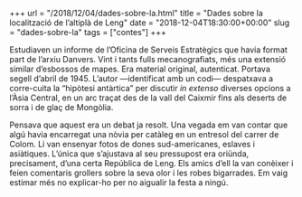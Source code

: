 +++
url = "/2018/12/04/dades-sobre-la.html"
title = "Dades sobre la localització de l’altiplà de Leng"
date = "2018-12-04T18:30:00+00:00"
slug = "dades-sobre-la"
tags = ["contes"]
+++

<p>Estudiaven un informe de l’Oficina de Serveis Estratègics que havia format part de l’arxiu Danvers. Vint i tants fulls mecanografiats, més una extensió similar d’esbossos de mapes. Era material original, autenticat. Portava segell d’abril de 1945. L’autor —identificat amb un codi— despatxava a corre-cuita la “hipòtesi antàrtica” per discutir <em>in extenso</em> diverses opcions a l’Àsia Central, en un arc traçat des de la vall del Caixmir fins als deserts de sorra i de glaç de Mongòlia.</p>

<p>Pensava que aquest era un debat ja resolt. Una vegada em van contar que algú havia encarregat una nòvia per catàleg en un entresol del carrer de Colom. Li van ensenyar fotos de dones sud-americanes, eslaves i asiàtiques. L’única que s’ajustava al seu pressupost era oriünda, precisament, d’una certa República de Leng. Els amics d’ell la van conèixer i feien comentaris grollers sobre la seva olor i les robes bigarrades. Em vaig estimar més no explicar-ho per no aigualir la festa a ningú.</p>
